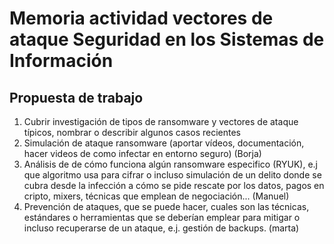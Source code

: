 # Memoria actividad vectores de ataque Seguridad en los Sistemas de Información

## Propuesta de trabajo

1) Cubrir investigación de tipos de ransomware y vectores de ataque típicos, nombrar o describir algunos casos recientes
2) Simulación de ataque ransomware (aportar vídeos, documentación, hacer videos de como infectar en entorno seguro) (Borja)
3) Análisis de de cómo funciona algún ransomware especifico (RYUK), e.j que algoritmo usa para cifrar o incluso simulación de un delito donde se cubra desde la infección a cómo se pide rescate por los datos, pagos en cripto, mixers, técnicas que emplean de negociación... (Manuel)
4) Prevención de ataques, que se puede hacer, cuales son las técnicas, estándares o herramientas que se deberían emplear para mitigar o incluso recuperarse de un ataque, e.j. gestión de backups. (marta)
